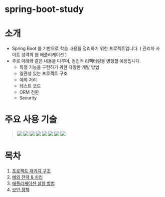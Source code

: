 # spring-boot-study

# 소개
- Spring Boot 를 기반으로 학습 내용을 정리하기 위한 프로젝트입니다. ( 관리자 사이트 성격의 웹 애플리케이션 )
- 주로 아래와 같은 내용을 다루며, 점진적 리팩터링을 병행할 예정입니다.
    - 특정 기능을 구현하기 위한 다양한 개발 방법
    - 일관성 있는 프로젝트 구조
    - 예외 처리
    - 테스트 코드
    - ORM 전환
    - Security


# 주요 사용 기술
> ![](https://img.shields.io/badge/Java-17-blue)
> ![](https://img.shields.io/badge/Spring%20Boot-3.2.1-brightgreen)
> ![](https://img.shields.io/badge/Mybatis-3.0.3-blue)
> ![](https://img.shields.io/badge/MySQL-8.3.0-red)
> ![](https://img.shields.io/badge/thymeleaf-00A1E9)
> ![](https://img.shields.io/badge/Gradle-yellow)
> ![](https://img.shields.io/badge/CoreUI-4.2.2-23C8D2)
> ![](https://img.shields.io/badge/JQuery-3.7.1-purple)


# 목차
1. [프로젝트 패키지 구조](./docs/PackageGuide.md)
2. [예외 전략 & 처리](./docs/ExceptionGuide.md)
3. [애플리케이션 실행 방법](./docs/ExecutionGuide.md)
4. [보안 정책](./docs/SecurityGuide.md)